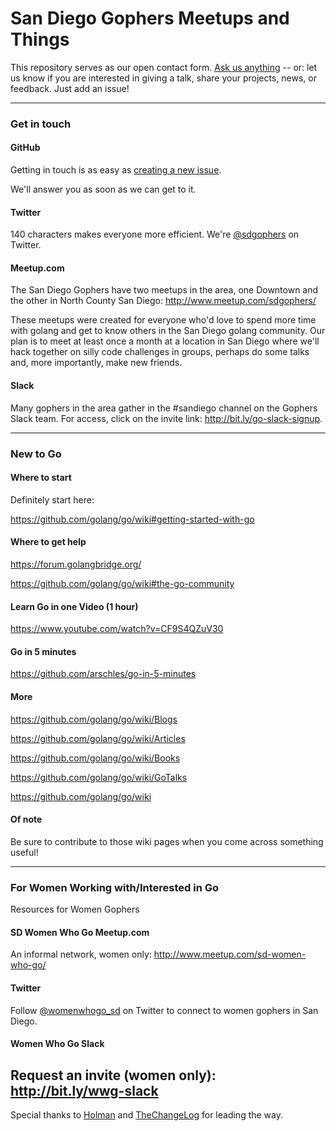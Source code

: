 # San Diego Gophers Meetups and Things

This repository serves as our open contact form. [Ask us anything](https://github.com/sdgophers/meetups/issues/new) -- or: let us know if you are interested in giving a talk, share your projects, news, or feedback. Just add an issue!

---

### Get in touch

#### GitHub
Getting in touch is as easy as [creating a new issue](https://github.com/sdgophers/meetups/issues/new).

We'll answer you as soon as we can get to it.

#### Twitter

140 characters makes everyone more efficient. We're [@sdgophers](https://twitter.com/sdgophers) on Twitter.

#### Meetup.com

The San Diego Gophers have two meetups in the area, one Downtown and the other in North County San Diego: http://www.meetup.com/sdgophers/

These meetups were created for everyone who'd love to spend more time with golang and get to know others in the San Diego golang community. Our plan is to meet at least once a month at a location in San Diego where we'll hack together on silly code challenges in groups, perhaps do some talks and, more importantly, make new friends. 

#### Slack

Many gophers in the area gather in the #sandiego channel on the Gophers Slack team. For access, click on the invite link: http://bit.ly/go-slack-signup.

---

### New to Go

#### Where to start
Definitely start here: 

https://github.com/golang/go/wiki#getting-started-with-go

#### Where to get help

https://forum.golangbridge.org/

https://github.com/golang/go/wiki#the-go-community

#### Learn Go in one Video (1 hour)

https://www.youtube.com/watch?v=CF9S4QZuV30

#### Go in 5 minutes

https://github.com/arschles/go-in-5-minutes

#### More

https://github.com/golang/go/wiki/Blogs

https://github.com/golang/go/wiki/Articles

https://github.com/golang/go/wiki/Books

https://github.com/golang/go/wiki/GoTalks

https://github.com/golang/go/wiki


#### Of note
Be sure to contribute to those wiki pages when you come across something useful!

---
### For Women Working with/Interested in Go

Resources for Women Gophers

#### SD Women Who Go Meetup.com

An informal network, women only: http://www.meetup.com/sd-women-who-go/

#### Twitter

Follow [@womenwhogo_sd](https://twitter.com/womenwhogo_sd) on Twitter to connect to women gophers in San Diego.

#### Women Who Go Slack

Request an invite (women only): http://bit.ly/wwg-slack
---

Special thanks to [Holman](https://github.com/holman/feedback) and [TheChangeLog](https://github.com/thechangelog/ping) for leading the way.
